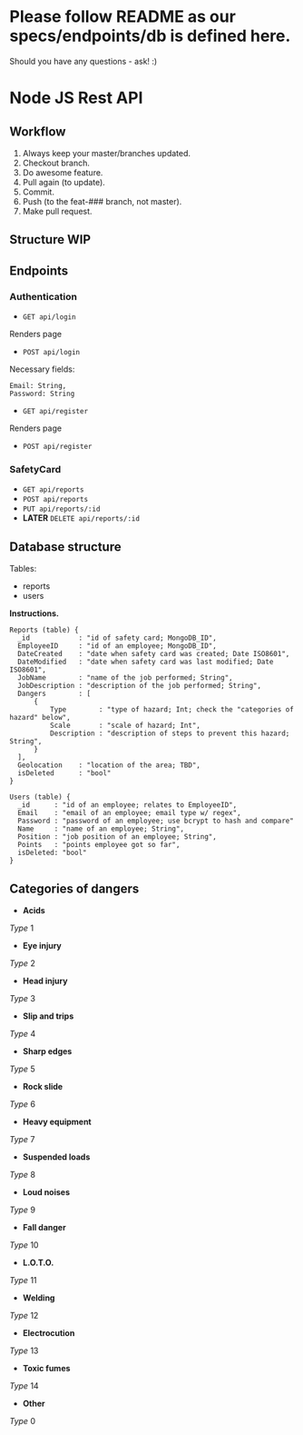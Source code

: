 # Please follow README as our specs/endpoints/db is defined here.

Should you have any questions - ask! :)

# Node JS Rest API

## Workflow

1. Always keep your master/branches updated.
2. Checkout branch.
3. Do awesome feature.
4. Pull again (to update).
5. Commit.
6. Push (to the feat-### branch, not master).
7. Make pull request.

## Structure WIP

## Endpoints

### Authentication

- `GET api/login`

Renders page

- `POST api/login`

Necessary fields:

```
Email: String,
Password: String
```

- `GET api/register`

Renders page

- `POST api/register`

### SafetyCard

- `GET api/reports`
- `POST api/reports`
- `PUT api/reports/:id`
- **LATER** `DELETE api/reports/:id`

## Database structure

Tables:
- reports
- users


**Instructions.**

```
Reports (table) {
  _id            : "id of safety card; MongoDB_ID",
  EmployeeID     : "id of an employee; MongoDB_ID",
  DateCreated    : "date when safety card was created; Date ISO8601",
  DateModified   : "date when safety card was last modified; Date ISO8601",
  JobName        : "name of the job performed; String",
  JobDescription : "description of the job performed; String",
  Dangers        : [
      {
          Type        : "type of hazard; Int; check the "categories of hazard" below",
          Scale       : "scale of hazard; Int",
          Description : "description of steps to prevent this hazard; String",          
      }
  ],
  Geolocation    : "location of the area; TBD",
  isDeleted      : "bool"
}

Users (table) {
  _id      : "id of an employee; relates to EmployeeID",
  Email    : "email of an employee; email type w/ regex",
  Password : "password of an employee; use bcrypt to hash and compare"
  Name     : "name of an employee; String",
  Position : "job position of an employee; String",  
  Points   : "points employee got so far",
  isDeleted: "bool"
}

```

## Categories of dangers

- **Acids**

*Type* 1

- **Eye injury**

*Type* 2

- **Head injury**

*Type* 3

- **Slip and trips**

*Type* 4

- **Sharp edges**

*Type* 5

- **Rock slide**

*Type* 6

- **Heavy equipment**

*Type* 7

- **Suspended loads**

*Type* 8

- **Loud noises**

*Type* 9

- **Fall danger**

*Type* 10

- **L.O.T.O.**

*Type* 11

- **Welding**

*Type* 12

- **Electrocution**

*Type* 13

- **Toxic fumes**

*Type* 14

- **Other**

*Type* 0
